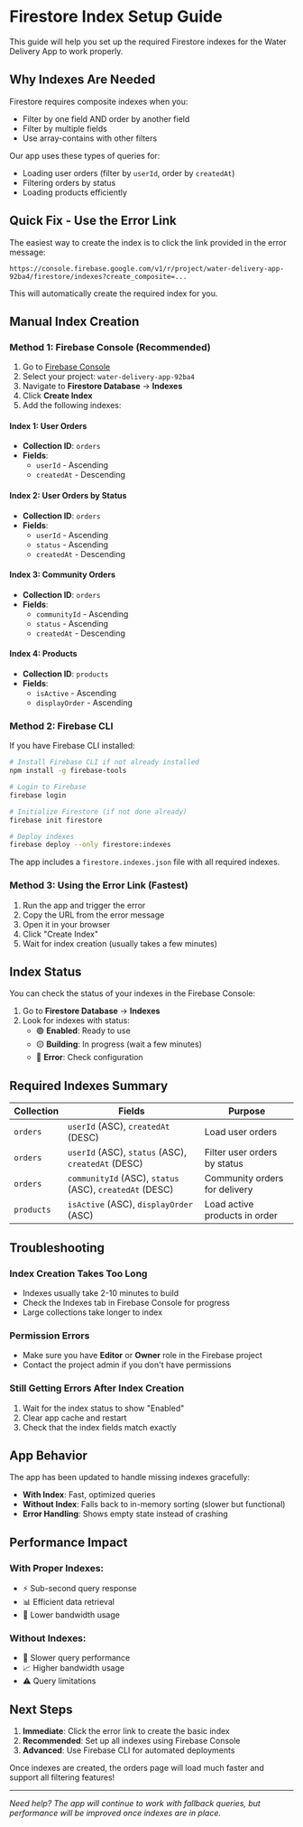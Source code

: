 # Firestore Index Setup Guide

This guide will help you set up the required Firestore indexes for the Water Delivery App to work properly.

## Why Indexes Are Needed

Firestore requires composite indexes when you:
- Filter by one field AND order by another field
- Filter by multiple fields
- Use array-contains with other filters

Our app uses these types of queries for:
- Loading user orders (filter by `userId`, order by `createdAt`)
- Filtering orders by status
- Loading products efficiently

## Quick Fix - Use the Error Link

The easiest way to create the index is to click the link provided in the error message:

```
https://console.firebase.google.com/v1/r/project/water-delivery-app-92ba4/firestore/indexes?create_composite=...
```

This will automatically create the required index for you.

## Manual Index Creation

### Method 1: Firebase Console (Recommended)

1. Go to [Firebase Console](https://console.firebase.google.com/)
2. Select your project: `water-delivery-app-92ba4`
3. Navigate to **Firestore Database** → **Indexes**
4. Click **Create Index**
5. Add the following indexes:

#### Index 1: User Orders
- **Collection ID**: `orders`
- **Fields**:
  - `userId` - Ascending
  - `createdAt` - Descending

#### Index 2: User Orders by Status
- **Collection ID**: `orders`
- **Fields**:
  - `userId` - Ascending
  - `status` - Ascending
  - `createdAt` - Descending

#### Index 3: Community Orders
- **Collection ID**: `orders`
- **Fields**:
  - `communityId` - Ascending
  - `status` - Ascending
  - `createdAt` - Descending

#### Index 4: Products
- **Collection ID**: `products`
- **Fields**:
  - `isActive` - Ascending
  - `displayOrder` - Ascending

### Method 2: Firebase CLI

If you have Firebase CLI installed:

```bash
# Install Firebase CLI if not already installed
npm install -g firebase-tools

# Login to Firebase
firebase login

# Initialize Firestore (if not done already)
firebase init firestore

# Deploy indexes
firebase deploy --only firestore:indexes
```

The app includes a `firestore.indexes.json` file with all required indexes.

### Method 3: Using the Error Link (Fastest)

1. Run the app and trigger the error
2. Copy the URL from the error message
3. Open it in your browser
4. Click "Create Index"
5. Wait for index creation (usually takes a few minutes)

## Index Status

You can check the status of your indexes in the Firebase Console:

1. Go to **Firestore Database** → **Indexes**
2. Look for indexes with status:
   - 🟢 **Enabled**: Ready to use
   - 🟡 **Building**: In progress (wait a few minutes)
   - 🔴 **Error**: Check configuration

## Required Indexes Summary

| Collection | Fields | Purpose |
|------------|--------|---------|
| `orders` | `userId` (ASC), `createdAt` (DESC) | Load user orders |
| `orders` | `userId` (ASC), `status` (ASC), `createdAt` (DESC) | Filter user orders by status |
| `orders` | `communityId` (ASC), `status` (ASC), `createdAt` (DESC) | Community orders for delivery |
| `products` | `isActive` (ASC), `displayOrder` (ASC) | Load active products in order |

## Troubleshooting

### Index Creation Takes Too Long
- Indexes usually take 2-10 minutes to build
- Check the Indexes tab in Firebase Console for progress
- Large collections take longer to index

### Permission Errors
- Make sure you have **Editor** or **Owner** role in the Firebase project
- Contact the project admin if you don't have permissions

### Still Getting Errors After Index Creation
1. Wait for the index status to show "Enabled"
2. Clear app cache and restart
3. Check that the index fields match exactly

## App Behavior

The app has been updated to handle missing indexes gracefully:

- **With Index**: Fast, optimized queries
- **Without Index**: Falls back to in-memory sorting (slower but functional)
- **Error Handling**: Shows empty state instead of crashing

## Performance Impact

### With Proper Indexes:
- ⚡ Sub-second query response
- 📊 Efficient data retrieval
- 🔋 Lower bandwidth usage

### Without Indexes:
- 🐌 Slower query performance
- 📈 Higher bandwidth usage
- ⚠️ Query limitations

## Next Steps

1. **Immediate**: Click the error link to create the basic index
2. **Recommended**: Set up all indexes using Firebase Console
3. **Advanced**: Use Firebase CLI for automated deployments

Once indexes are created, the orders page will load much faster and support all filtering features!

---

*Need help? The app will continue to work with fallback queries, but performance will be improved once indexes are in place.*